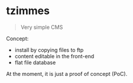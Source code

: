 # tzimmes
> Very simple CMS

Concept:
- install by copying files to ftp
- content editable in the front-end
- flat file database

At the moment, it is just a proof of concept (PoC).
